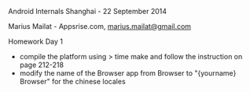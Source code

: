 Android Internals Shanghai - 22 September 2014

Marius Mailat - Appsrise.com, marius.mailat@gmail.com


Homework Day 1

- compile the platform using > time make and follow the instruction on page 212-218
- modify the name of the Browser app from Browser to "{yourname} Browser" for the chinese locales
